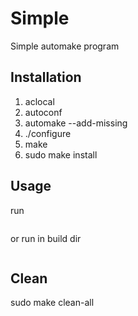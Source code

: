 # Simple

Simple automake program

## Installation

1. aclocal
2. autoconf
3. automake --add-missing
4. ./configure
5. make
6. sudo make install

## Usage
run 
```simple
```
 or run in build dir
 ```./simple
 ``` 

 ## Clean
 sudo make clean-all


